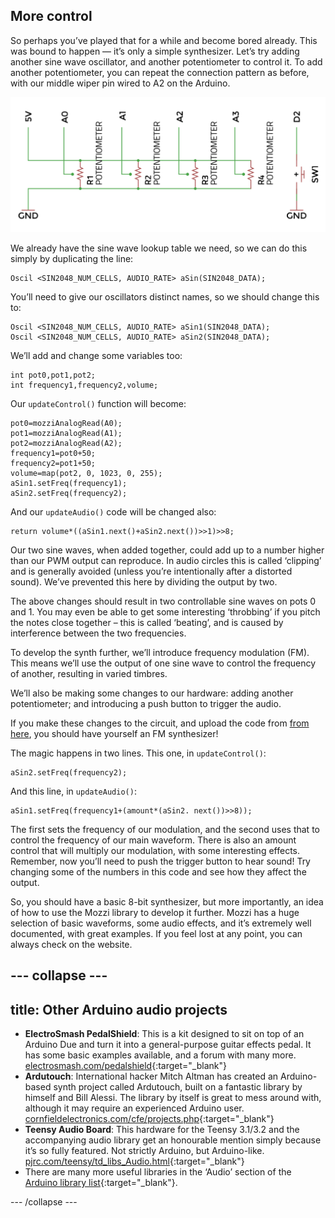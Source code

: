 
## More control
So perhaps you’ve played that for a while and become bored already. This was bound to happen — it’s only a simple synthesizer. Let’s try adding another sine wave oscillator, and another potentiometer to control it. To add another potentiometer, you can repeat the connection pattern as before, with our middle wiper pin wired to A2 on the Arduino. 

![final schematic](images/schematic.png)

We already have the sine wave lookup table we need, so we can do this simply by duplicating the line:

```
Oscil <SIN2048_NUM_CELLS, AUDIO_RATE> aSin(SIN2048_DATA);
```

You’ll need to give our oscillators distinct names, so we should change this to:

```
Oscil <SIN2048_NUM_CELLS, AUDIO_RATE> aSin1(SIN2048_DATA); 
Oscil <SIN2048_NUM_CELLS, AUDIO_RATE> aSin2(SIN2048_DATA);  
```

We’ll add and change some variables too:

```
int pot0,pot1,pot2; 
int frequency1,frequency2,volume; 
```

Our `updateControl()` function will become: 

```
pot0=mozziAnalogRead(A0); 
pot1=mozziAnalogRead(A1);
pot2=mozziAnalogRead(A2); 
frequency1=pot0+50; 
frequency2=pot1+50; 
volume=map(pot2, 0, 1023, 0, 255);   
aSin1.setFreq(frequency1); 
aSin2.setFreq(frequency2); 
```

And our `updateAudio()` code will be changed also: 

```
return volume*((aSin1.next()+aSin2.next())>>1)>>8;
```

Our two sine waves, when added together, could add up to a number higher than our PWM output can reproduce. In audio circles this is called ‘clipping’ and is generally avoided (unless you’re intentionally after a distorted sound). We’ve prevented this here by dividing the output by two. 

The above changes should result in two controllable sine waves on pots 0 and 1. You may even be able to get some interesting ‘throbbing’ if you pitch the notes close together – this is called ‘beating’, and is caused by interference between the two frequencies. 

To develop the synth further, we’ll introduce frequency modulation (FM). This means we’ll use the output of one sine wave to control the frequency of another, resulting in varied timbres. 

We’ll also be making some changes to our hardware: adding another potentiometer; and introducing a push button to trigger the audio. 

If you make these changes to the circuit, and upload the code from [from here](resources/Issue1-synth-Code.zip), you should have yourself an FM synthesizer!

The magic happens in two lines. This one, in `updateControl()`: 

```
aSin2.setFreq(frequency2); 
```

And this line, in `updateAudio()`: 

```
aSin1.setFreq(frequency1+(amount*(aSin2. next())>>8)); 
```

The first sets the frequency of our modulation, and the second uses that to control the frequency of our main waveform. There is also an amount control that will multiply our modulation, with some interesting effects. Remember, now you’ll need to push the trigger button to hear sound! Try changing some of the numbers in this code and see how they affect the output. 

So, you should have a basic 8-bit synthesizer, but more importantly, an idea of how to use the Mozzi library to develop it further. Mozzi has a huge selection of basic waveforms, some audio effects, and it’s extremely well documented, with great examples. If you feel lost at any point, you can always check on the website. 

--- collapse ---
---
title: Other Arduino audio projects
---
- **ElectroSmash PedalShield**: This is a kit designed to sit on top of an Arduino Due and turn it into a general-purpose guitar effects pedal. It has some basic examples available, and a forum with many more. [electrosmash.com/pedalshield](https://www.electrosmash.com/pedalshield){:target="_blank"}
- **Ardutouch**: International hacker Mitch Altman has created an Arduino-based synth project called Ardutouch, built on a fantastic library by himself and Bill Alessi. The library by itself is great to mess around with, although it may require an experienced Arduino user. [cornfieldelectronics.com/cfe/projects.php](http://www.cornfieldelectronics.com/cfe/projects.php){:target="_blank"}
- **Teensy Audio Board**: This hardware for the Teensy 3.1/3.2 and the accompanying audio library get an honourable mention simply because it’s so fully featured. Not strictly Arduino, but Arduino-like. [pjrc.com/teensy/td_libs_Audio.html](https://www.pjrc.com/teensy/td_libs_Audio.html){:target="_blank"}
- There are many more useful libraries in the ‘Audio’ section of the [Arduino library list](http://playground.arduino.cc/Main/LibraryList){:target="_blank"}.
 
--- /collapse ---

